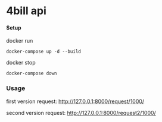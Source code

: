 # 4bill api

#### Setup
docker run
```
docker-compose up -d --build
```

docker stop
```
docker-compose down
```

### Usage

first version request:
http://127.0.0.1:8000/request/1000/

second version request:
http://127.0.0.1:8000/request2/1000/
